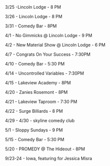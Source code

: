 3/25 -Lincoln Lodge - 8 PM

3/26 - Lincoln Lodge - 8 PM

3/31 - Comedy Bar - 8PM

4/1 - No Gimmicks @ Lincoln Lodge - 9 PM

4/2 - New Material Show @ Lincoln Lodge - 6 PM

4/7 - Congrats On Your Success - 7:30PM

4/10 - Comedy Bar - 5:30 PM

4/14 - Uncontrolled Variables - 7:30PM

4/15 - Lakeview Academy - 8PM

4/20 - Zanies Rosemont - 8PM

4/21 - Lakeview Taproom - 7:30 PM

4/22 - Surge Billiards - 8 PM

4/29 - 4/30 - skyline comedy club 

5/1 - Sloppy Sundays - 9 PM

5/15 - Comedy Bar - 5:30 PM

5/20 - PROMEDY @ The Hideout - 8PM

9/23-24 - Iowa, featuring for Jessica Misra
